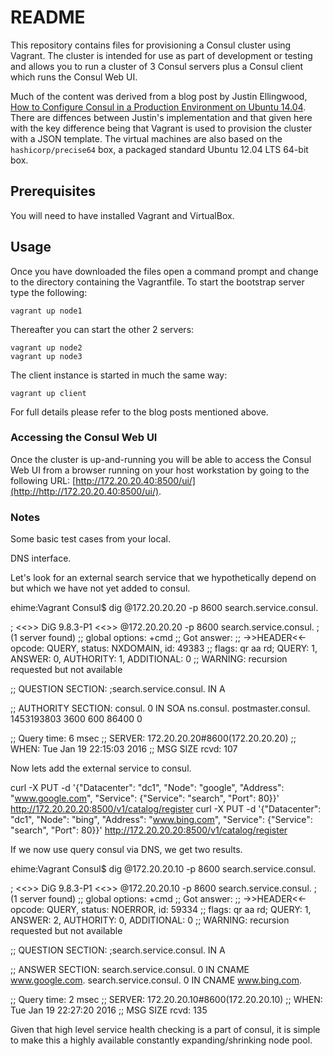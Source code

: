 # README

This repository contains files for provisioning a Consul cluster using Vagrant. The cluster is intended for use as part of development or testing and allows you to run a cluster of 3 Consul servers plus a Consul client which runs the Consul Web UI.

Much of the content was derived from a blog post by Justin Ellingwood, [How to Configure Consul in a Production Environment on Ubuntu 14.04](https://www.digitalocean.com/community/tutorials/how-to-configure-consul-in-a-production-environment-on-ubuntu-14-04). There are diffences between Justin's implementation and that given here with the key difference being that Vagrant is used to provision the cluster with a JSON template. The virtual machines are also based on the `hashicorp/precise64` box, a packaged standard Ubuntu 12.04 LTS 64-bit box.

## Prerequisites

You will need to have installed Vagrant and VirtualBox.

## Usage

Once you have downloaded the files open a command prompt and change to the directory containing the Vagrantfile. To start the bootstrap server type the following:

`vagrant up node1`

Thereafter you can start the other 2 servers:

    vagrant up node2
    vagrant up node3

The client instance is started in much the same way:

`vagrant up client`

For full details please refer to the blog posts mentioned above.

### Accessing the Consul Web UI

Once the cluster is up-and-running you will be able to access the Consul Web UI from a browser running on your host workstation by going to the following URL: [http://172.20.20.40:8500/ui/](http://http://172.20.20.40:8500/ui/).


### Notes

Some basic test cases from your local.

DNS interface.

Let's look for an external search service that we hypothetically depend on but which we have not yet added to consul.

  ehime:Vagrant Consul$ dig @172.20.20.20 -p 8600 search.service.consul.

  ; <<>> DiG 9.8.3-P1 <<>> @172.20.20.20 -p 8600 search.service.consul.
  ; (1 server found)
  ;; global options: +cmd
  ;; Got answer:
  ;; ->>HEADER<<- opcode: QUERY, status: NXDOMAIN, id: 49383
  ;; flags: qr aa rd; QUERY: 1, ANSWER: 0, AUTHORITY: 1, ADDITIONAL: 0
  ;; WARNING: recursion requested but not available

  ;; QUESTION SECTION:
  ;search.service.consul.		IN	A

  ;; AUTHORITY SECTION:
  consul.			0	IN	SOA	ns.consul. postmaster.consul. 1453193803 3600 600 86400 0

  ;; Query time: 6 msec
  ;; SERVER: 172.20.20.20#8600(172.20.20.20)
  ;; WHEN: Tue Jan 19 22:15:03 2016
  ;; MSG SIZE  rcvd: 107

Now lets add the external service to consul.

  curl -X PUT -d '{"Datacenter": "dc1", "Node": "google", "Address": "www.google.com", "Service": {"Service": "search", "Port": 80}}' http://172.20.20.20:8500/v1/catalog/register
  curl -X PUT -d '{"Datacenter": "dc1", "Node": "bing", "Address": "www.bing.com", "Service": {"Service": "search", "Port": 80}}' http://172.20.20.20:8500/v1/catalog/register

If we now use query consul via DNS, we get two results.

  ehime:Vagrant Consul$ dig @172.20.20.10 -p 8600 search.service.consul.

  ; <<>> DiG 9.8.3-P1 <<>> @172.20.20.10 -p 8600 search.service.consul.
  ; (1 server found)
  ;; global options: +cmd
  ;; Got answer:
  ;; ->>HEADER<<- opcode: QUERY, status: NOERROR, id: 59334
  ;; flags: qr aa rd; QUERY: 1, ANSWER: 2, AUTHORITY: 0, ADDITIONAL: 0
  ;; WARNING: recursion requested but not available

  ;; QUESTION SECTION:
  ;search.service.consul.		IN	A

  ;; ANSWER SECTION:
  search.service.consul.	0	IN	CNAME	www.google.com.
  search.service.consul.	0	IN	CNAME	www.bing.com.

  ;; Query time: 2 msec
  ;; SERVER: 172.20.20.10#8600(172.20.20.10)
  ;; WHEN: Tue Jan 19 22:27:20 2016
  ;; MSG SIZE  rcvd: 135

Given that high level service health checking is a part of consul, it is simple
to make this a highly available constantly expanding/shrinking node pool.
